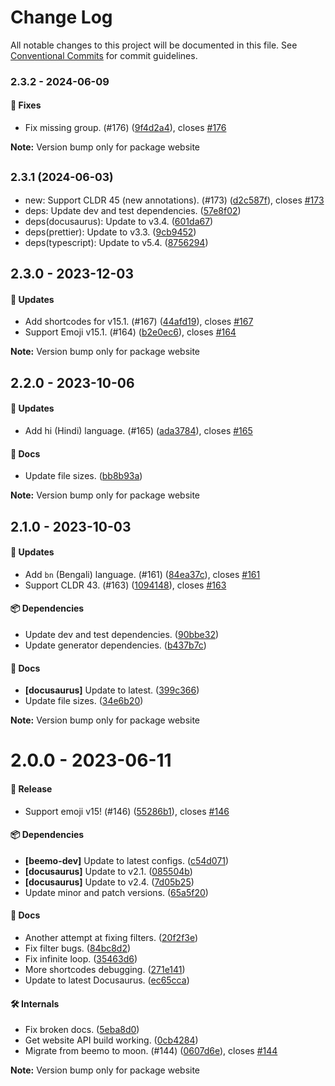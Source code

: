 # Change Log

All notable changes to this project will be documented in this file.
See [Conventional Commits](https://conventionalcommits.org) for commit guidelines.

### 2.3.2 - 2024-06-09

#### 🐞 Fixes

- Fix missing group. (#176) ([9f4d2a4](https://github.com/milesj/emojibase/commit/9f4d2a4)), closes [#176](https://github.com/milesj/emojibase/issues/176)

**Note:** Version bump only for package website





## <small>2.3.1 (2024-06-03)</small>

* new: Support CLDR 45 (new annotations). (#173) ([d2c587f](https://github.com/milesj/emojibase/commit/d2c587f)), closes [#173](https://github.com/milesj/emojibase/issues/173)
* deps: Update dev and test dependencies. ([57e8f02](https://github.com/milesj/emojibase/commit/57e8f02))
* deps(docusaurus): Update to v3.4. ([601da67](https://github.com/milesj/emojibase/commit/601da67))
* deps(prettier): Update to v3.3. ([9cb9452](https://github.com/milesj/emojibase/commit/9cb9452))
* deps(typescript): Update to v5.4. ([8756294](https://github.com/milesj/emojibase/commit/8756294))





## 2.3.0 - 2023-12-03

#### 🚀 Updates

- Add shortcodes for v15.1. (#167) ([44afd19](https://github.com/milesj/emojibase/commit/44afd19)), closes [#167](https://github.com/milesj/emojibase/issues/167)
- Support Emoji v15.1. (#164) ([b2e0ec6](https://github.com/milesj/emojibase/commit/b2e0ec6)), closes [#164](https://github.com/milesj/emojibase/issues/164)

**Note:** Version bump only for package website





## 2.2.0 - 2023-10-06

#### 🚀 Updates

- Add hi (Hindi) language. (#165) ([ada3784](https://github.com/milesj/emojibase/commit/ada3784)), closes [#165](https://github.com/milesj/emojibase/issues/165)

#### 📘 Docs

- Update file sizes. ([bb8b93a](https://github.com/milesj/emojibase/commit/bb8b93a))

**Note:** Version bump only for package website





## 2.1.0 - 2023-10-03

#### 🚀 Updates

- Add `bn` (Bengali) language. (#161) ([84ea37c](https://github.com/milesj/emojibase/commit/84ea37c)), closes [#161](https://github.com/milesj/emojibase/issues/161)
- Support CLDR 43. (#163) ([1094148](https://github.com/milesj/emojibase/commit/1094148)), closes [#163](https://github.com/milesj/emojibase/issues/163)

#### 📦 Dependencies

- Update dev and test dependencies. ([90bbe32](https://github.com/milesj/emojibase/commit/90bbe32))
- Update generator dependencies. ([b437b7c](https://github.com/milesj/emojibase/commit/b437b7c))

#### 📘 Docs

- **[docusaurus]** Update to latest. ([399c366](https://github.com/milesj/emojibase/commit/399c366))
- Update file sizes. ([34e6b20](https://github.com/milesj/emojibase/commit/34e6b20))

**Note:** Version bump only for package website





# 2.0.0 - 2023-06-11

#### 🎉 Release

- Support emoji v15! (#146) ([55286b1](https://github.com/milesj/emojibase/commit/55286b1)), closes [#146](https://github.com/milesj/emojibase/issues/146)

#### 📦 Dependencies

- **[beemo-dev]** Update to latest configs. ([c54d071](https://github.com/milesj/emojibase/commit/c54d071))
- **[docusaurus]** Update to v2.1. ([085504b](https://github.com/milesj/emojibase/commit/085504b))
- **[docusaurus]** Update to v2.4. ([7d05b25](https://github.com/milesj/emojibase/commit/7d05b25))
- Update minor and patch versions. ([65a5f20](https://github.com/milesj/emojibase/commit/65a5f20))

#### 📘 Docs

- Another attempt at fixing filters. ([20f2f3e](https://github.com/milesj/emojibase/commit/20f2f3e))
- Fix filter bugs. ([84bc8d2](https://github.com/milesj/emojibase/commit/84bc8d2))
- Fix infinite loop. ([35463d6](https://github.com/milesj/emojibase/commit/35463d6))
- More shortcodes debugging. ([271e141](https://github.com/milesj/emojibase/commit/271e141))
- Update to latest Docusaurus. ([ec65cca](https://github.com/milesj/emojibase/commit/ec65cca))

#### 🛠 Internals

- Fix broken docs. ([5eba8d0](https://github.com/milesj/emojibase/commit/5eba8d0))
- Get website API build working. ([0cb4284](https://github.com/milesj/emojibase/commit/0cb4284))
- Migrate from beemo to moon. (#144) ([0607d6e](https://github.com/milesj/emojibase/commit/0607d6e)), closes [#144](https://github.com/milesj/emojibase/issues/144)

**Note:** Version bump only for package website
